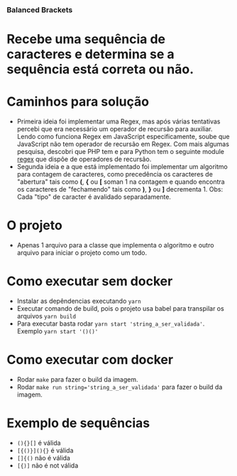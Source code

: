 ### Balanced Brackets

# Recebe uma sequência de caracteres e determina se a sequência está correta ou não.

# Caminhos para solução
- Primeira ideia foi implementar uma Regex, mas após várias tentativas percebi que era necessário um operador de recursão para auxiliar. Lendo como funciona Regex em JavaScript especificamente, soube que JavaScript não tem operador de recursão em Regex. Com mais algumas pesquisa, descobri que PHP tem e para Python tem o seguinte module [regex](https://pypi.org/project/regex/ "regex") que dispôe de operadores de recursão.
- Segunda ideia e a que está implementado foi implementar um algoritmo para contagem de caracteres, como precedência os caracteres de "abertura" tais como **(**, **{** ou **[** soman 1 na contagem e quando encontra os caracteres de "fechamendo" tais como **)**, **}** ou **]** decrementa 1. Obs: Cada "tipo" de caracter é avalidado separadamente.


# O projeto
- Apenas 1 arquivo para a classe que implementa o algoritmo e outro arquivo para iniciar o projeto como um todo.

# Como executar sem docker
- Instalar as depêndencias executando  ```yarn ```
- Executar comando de build, pois o projeto usa babel para transpilar os arquivos  ```yarn build```
- Para executar basta rodar  ```yarn start 'string_a_ser_validada'```. Exemplo ```yarn start '()()'```

# Como executar com docker
- Rodar ```make``` para fazer o build da imagem.
- Rodar ```make run string='string_a_ser_validada'``` para fazer o build da imagem.

# Exemplo de sequências
- ```(){}[]``` é válida
- ```[{()}](){}``` é válida
- ```[]{()``` não é válida
- ```[{)]``` não é not válida
